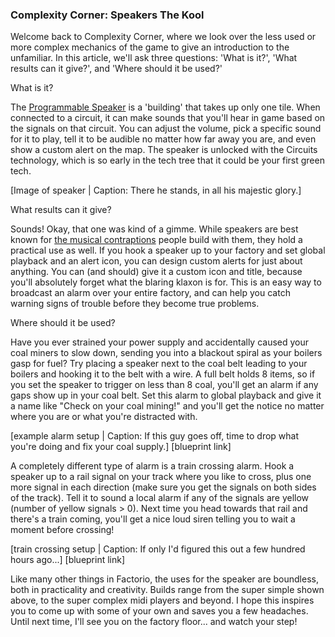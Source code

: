 ### Complexity Corner: Speakers <author>The Kool</author>

Welcome back to Complexity Corner, where we look over the less used or more complex mechanics of the game to give an introduction to the unfamiliar.  In this article, we'll ask three questions: 'What is it?', 'What results can it give?', and 'Where should it be used?'

What is it?

The [Programmable Speaker](https://wiki.factorio.com/Programmable_speaker) is a 'building' that takes up only one tile.  When connected to a circuit, it can make sounds that you'll hear in game based on the signals on that circuit.  You can adjust the volume, pick a specific sound for it to play, tell it to be audible no matter how far away you are, and even show a custom alert on the map.  The speaker is unlocked with the Circuits technology, which is so early in the tech tree that it could be your first green tech.

[Image of speaker | Caption: There he stands, in all his majestic glory.]

What results can it give?

Sounds!  Okay, that one was kind of a gimme.  While speakers are best known for [the musical contraptions](https://miditorio.com/) people build with them, they hold a practical use as well.  If you hook a speaker up to your factory and set global playback and an alert icon, you can design custom alerts for just about anything.  You can (and should) give it a custom icon and title, because you'll absolutely forget what the blaring klaxon is for.  This is an easy way to broadcast an alarm over your entire factory, and can help you catch warning signs of trouble before they become true problems.

Where should it be used?

Have you ever strained your power supply and accidentally caused your coal miners to slow down, sending you into a blackout spiral as your boilers gasp for fuel?  Try placing a speaker next to the coal belt leading to your boilers and hooking it to the belt with a wire.  A full belt holds 8 items, so if you set the speaker to trigger on less than 8 coal, you'll get an alarm if any gaps show up in your coal belt.  Set this alarm to global playback and give it a name like "Check on your coal mining!" and you'll get the notice no matter where you are or what you're distracted with.

[example alarm setup | Caption: If this guy goes off, time to drop what you're doing and fix your coal supply.]
[blueprint link]

A completely different type of alarm is a train crossing alarm.  Hook a speaker up to a rail signal on your track where you like to cross, plus one more signal in each direction (make sure you get the signals on both sides of the track).  Tell it to sound a local alarm if any of the signals are yellow (number of yellow signals > 0).  Next time you head towards that rail and there's a train coming, you'll get a nice loud siren telling you to wait a moment before crossing!

[train crossing setup | Caption: If only I'd figured this out a few hundred hours ago...]
[blueprint link]

Like many other things in Factorio, the uses for the speaker are boundless, both in practicality and creativity.  Builds range from the super simple shown above, to the super complex midi players and beyond.  I hope this inspires you to come up with some of your own and saves you a few headaches.  Until next time, I'll see you on the factory floor...  and watch your step!